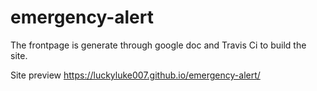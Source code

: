 # emergency-alert

The frontpage is generate through google doc and Travis Ci to build the site.

Site preview
https://luckyluke007.github.io/emergency-alert/

